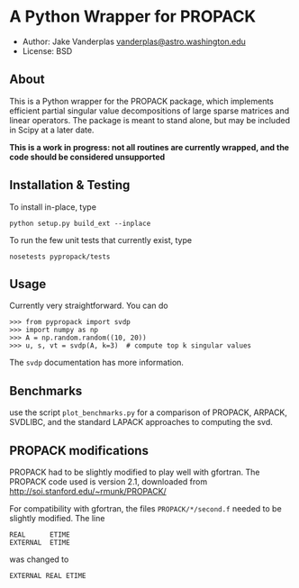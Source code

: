A Python Wrapper for PROPACK
============================

- Author: Jake Vanderplas <vanderplas@astro.washington.edu>
- License: BSD

About
-----
This is a Python wrapper for the PROPACK package, which implements
efficient partial singular value decompositions of large sparse matrices
and linear operators.  The package is meant to stand alone, but may be
included in Scipy at a later date.

**This is a work in progress: not all routines are currently wrapped, and
  the code should be considered unsupported**

Installation & Testing
----------------------
To install in-place, type

    python setup.py build_ext --inplace

To run the few unit tests that currently exist, type

    nosetests pypropack/tests


Usage
-----
Currently very straightforward.  You can do

    >>> from pypropack import svdp
    >>> import numpy as np   
    >>> A = np.random.random((10, 20))
    >>> u, s, vt = svdp(A, k=3)  # compute top k singular values

The ``svdp`` documentation has more information.

Benchmarks
----------
use the script ``plot_benchmarks.py`` for a comparison of PROPACK, ARPACK,
SVDLIBC, and the standard LAPACK approaches to computing the svd.

PROPACK modifications
---------------------
PROPACK had to be slightly modified to play well with gfortran.
The PROPACK code used is version 2.1, downloaded from
http://soi.stanford.edu/~rmunk/PROPACK/

For compatibility with gfortran, the files ``PROPACK/*/second.f``
needed to be slightly modified.  The line

    REAL      ETIME
    EXTERNAL  ETIME

was changed to

    EXTERNAL REAL ETIME